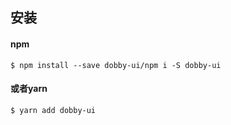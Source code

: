 ## 安装
#### npm
```
$ npm install --save dobby-ui/npm i -S dobby-ui
```
#### 或者yarn
```
$ yarn add dobby-ui
```